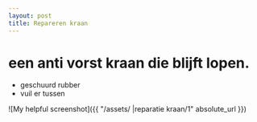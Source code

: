 ```yaml
---
layout: post
title: Repareren kraan 
---
```


# een anti vorst kraan die blijft lopen.


* geschuurd rubber
* vuil er tussen

 ![My helpful screenshot]({{ "/assets/ |reparatie kraan/1" absolute_url }})


